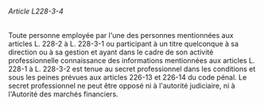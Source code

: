 ###### Article L228-3-4

Toute personne employée par l'une des personnes mentionnées aux articles L. 228-2 à L. 228-3-1 ou participant à un titre quelconque à sa direction ou à sa gestion et ayant dans le cadre de son activité professionnelle connaissance des informations mentionnées aux articles L. 228-1 à L. 228-3-2 est tenue au secret professionnel dans les conditions et sous les peines prévues aux articles 226-13 et 226-14 du code pénal. Le secret professionnel ne peut être opposé ni à l'autorité judiciaire, ni à l'Autorité des marchés financiers.

